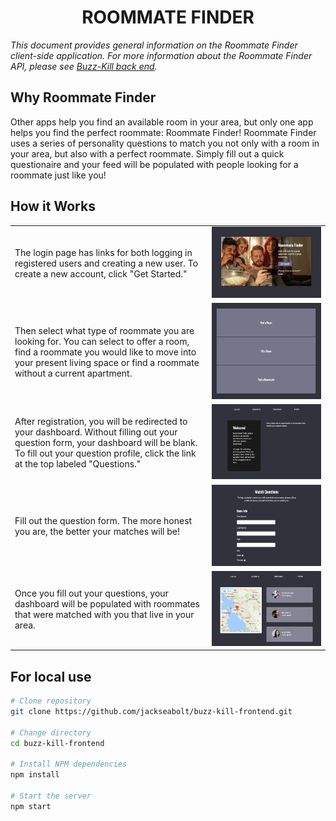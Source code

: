 
<h1 align="center">ROOMMATE FINDER</h1>
<p><em>This document provides general information on the Roommate Finder client-side application.  For more information about the Roommate Finder API, please see <a href="https://github.com/brianjb-lfl/buzz-kill-back/blob/master/README.md">Buzz-Kill back end</a>.</em></p>


Why Roommate Finder
-------------
Other apps help you find an available room in your area, but only one app helps you find the perfect roommate: Roommate Finder! Roommate Finder uses a series of personality questions to match you not only with a room in your area, but also with a perfect roommate. Simply fill out a quick questionaire and your feed will be populated with people looking for a roommate just like you! 

How it Works
------------
<table layout="fixed">
  <tr>
    <td>
      <p>The login page has links for both logging in registered users and creating a new user. To create a new account, click "Get Started."</p>
    </td>
    <td>
      <img src="/src/images/readme1.png" max-height="240px" witdh="auto">
    </td>
  </tr>
  <tr>
    <td>
      <p>Then select what type of roommate you are looking for. You can select to offer a room, find a roommate you would like to move into your present living space or find a roommate without a current apartment.</p>
    </td>
    <td>
      <img src="/src/images/readme2.png" max-height="240px" witdh="auto">
    </td>
  </tr>
  <tr>
    <td>
      <p>After registration, you will be redirected to your dashboard. Without filling out your question form, your dashboard will be blank. To fill out your question profile, click the link at the top labeled "Questions."</p>
    </td>
    <td>
      <img src="/src/images/readme3.png" max-height="240px" witdh="auto">
    </td>
  </tr>
  <tr>
    <td>
      <p>Fill out the question form. The more honest you are, the better your matches will be!</p>
    </td>
    <td>
      <img src="/src/images/readme4.png" max-height="240px" witdh="auto">
    </td>
  </tr>
  <tr>
    <td>
      <p>Once you fill out your questions, your dashboard will be populated with roommates that were matched with you that live in your area.</p>
    </td>
    <td>
      <img src="/src/images/readme5.png" max-height="240px" witdh="auto">
    </td>
  </tr>
</table>

For local use
--------

```bash
# Clone repository
git clone https://github.com/jackseabolt/buzz-kill-frontend.git

# Change directory
cd buzz-kill-frontend

# Install NPM dependencies
npm install

# Start the server
npm start
```
